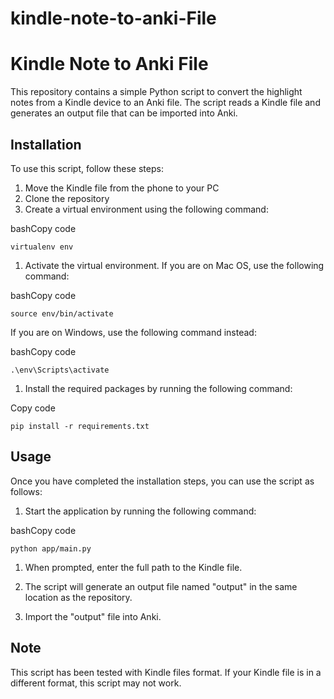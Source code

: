 # kindle-note-to-anki-File

Kindle Note to Anki File
========================

This repository contains a simple Python script to convert the highlight notes from a Kindle device to an Anki file. The script reads a Kindle file and generates an output file that can be imported into Anki.

Installation
------------

To use this script, follow these steps:

1.  Move the Kindle file from the phone to your PC
2.  Clone the repository
3.  Create a virtual environment using the following command:

bashCopy code

`virtualenv env`

1.  Activate the virtual environment. If you are on Mac OS, use the following command:

bashCopy code

`source env/bin/activate`

If you are on Windows, use the following command instead:

bashCopy code

`.\env\Scripts\activate`

1.  Install the required packages by running the following command:

Copy code

`pip install -r requirements.txt`

Usage
-----

Once you have completed the installation steps, you can use the script as follows:

1.  Start the application by running the following command:

bashCopy code

`python app/main.py`

1.  When prompted, enter the full path to the Kindle file.

2.  The script will generate an output file named "output" in the same location as the repository.

3.  Import the "output" file into Anki.

Note
----

This script has been tested with Kindle files format. If your Kindle file is in a different format, this script may not work.
